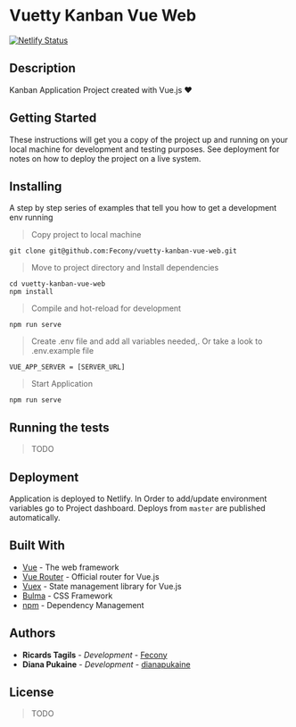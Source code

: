 # Vuetty Kanban Vue Web

[![Netlify Status](https://api.netlify.com/api/v1/badges/62d41172-c196-4c68-873c-afc469701b6b/deploy-status)](https://app.netlify.com/sites/quirky-lumiere-7d10cf/deploys)

## Description

Kanban Application Project created with Vue.js ❤️

## Getting Started

These instructions will get you a copy of the project up and running on your local machine for development and testing purposes. See deployment for notes on how to deploy the project on a live system.

## Installing

A step by step series of examples that tell you how to get a development env running

> Copy project to local machine

```
git clone git@github.com:Fecony/vuetty-kanban-vue-web.git
```

> Move to project directory and Install dependencies

```
cd vuetty-kanban-vue-web
npm install
```

> Compile and hot-reload for development

```
npm run serve
```

> Create .env file and add all variables needed,. Or take a look to .env.example file

```
VUE_APP_SERVER = [SERVER_URL]
```

> Start Application

```
npm run serve
```

## Running the tests

> TODO

## Deployment

Application is deployed to Netlify. In Order to add/update environment variables go to Project dashboard.
Deploys from `master` are published automatically.

## Built With

- [Vue](https://vuejs.org/) - The web framework
- [Vue Router](https://router.vuejs.org/) - Official router for Vue.js
- [Vuex](https://vuex.vuejs.org/) - State management library for Vue.js
- [Bulma](https://bulma.io/) - CSS Framework
- [npm](https://www.npmjs.com/) - Dependency Management

## Authors

- **Ricards Tagils** - _Development_ - [Fecony](https://github.com/Fecony)
- **Diana Pukaine** - _Development_ - [dianapukaine](https://github.com/dianapukaine)

## License

> TODO
